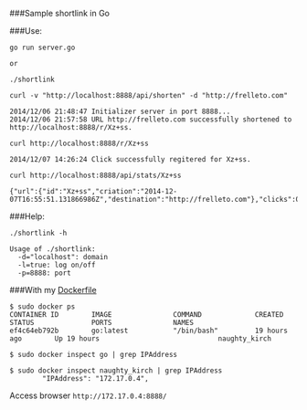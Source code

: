 ###Sample shortlink in Go

###Use:

    go run server.go

    or

    ./shortlink

    curl -v "http://localhost:8888/api/shorten" -d "http://frelleto.com"

    2014/12/06 21:48:47 Initializer server in port 8888...
    2014/12/06 21:57:58 URL http://frelleto.com successfully shortened to http://localhost:8888/r/Xz+ss.
    
    curl http://localhost:8888/r/Xz+ss
    
    2014/12/07 14:26:24 Click successfully regitered for Xz+ss.
    
    curl http://localhost:8888/api/stats/Xz+ss
    
    {"url":{"id":"Xz+ss","criation":"2014-12-07T16:55:51.131866986Z","destination":"http://frelleto.com"},"clicks":0}
###Help:

    ./shortlink -h

    Usage of ./shortlink:
      -d="localhost": domain
      -l=true: log on/off
      -p=8888: port

###With my [Dockerfile][Dockerfile]

    $ sudo docker ps
    CONTAINER ID        IMAGE               COMMAND             CREATED             STATUS              PORTS               NAMES
    ef4c64eb792b        go:latest           "/bin/bash"         19 hours ago        Up 19 hours                             naughty_kirch

    $ sudo docker inspect go | grep IPAddress

    $ sudo docker inspect naughty_kirch | grep IPAddress
            "IPAddress": "172.17.0.4",

Access browser `http://172.17.0.4:8888/`

[Dockerfile]: https://github.com/vagnerzampieri/docker-files/tree/master/go
